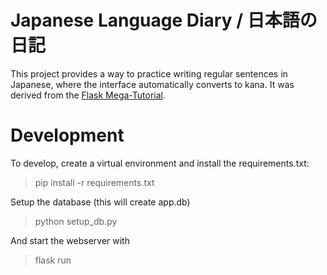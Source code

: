 # Japanese Language Diary / 日本語の日記

This project provides a way to practice writing regular sentences in Japanese, where the interface automatically converts
to kana. It was derived from the [Flask Mega-Tutorial](https://blog.miguelgrinberg.com/post/the-flask-mega-tutorial-part-i-hello-world).

 # Development
 
To develop, create a virtual environment and install the requirements.txt:

> pip install -r requirements.txt  
 
Setup the database (this will create app.db)

> python setup_db.py

And start the webserver with
 
> flask run  

